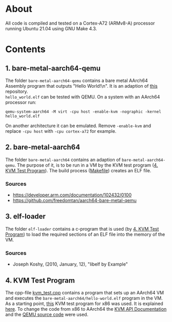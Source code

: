 # About

All code is compiled and tested on a Cortex-A72 (ARMv8-A) processor running Ubuntu 21.04 using GNU Make 4.3.


# Contents

## 1. bare-metal-aarch64-qemu

The folder `bare-metal-aarch64-qemu` contains a bare metal AArch64 Assembly program that outputs "Hello World!\n".
It is an adaption of [this](https://github.com/freedomtan/aarch64-bare-metal-qemu) repository.   
`hello_world.elf` can be tested with QEMU. On a system with an AArch64 processor run:
```
qemu-system-aarch64 -M virt -cpu host -enable-kvm -nographic -kernel hello_world.elf
```
On another architecture it can be emulated. Remove `-enable-kvm` and replace `-cpu host` with `-cpu cortex-a72` for example.


## 2. bare-metal-aarch64

The folder `bare-metal-aarch64` contains an adaption of `bare-metal-aarch64-qemu`.
The purpose of it, is to be run in a VM by the KVM test program ([4. KVM Test Program](https://github.com/Lenz-K/arm64-kvm-hello-world#4-kvm-test-program)).
The build process ([Makefile](https://github.com/Lenz-K/arm64-kvm-hello-world/blob/main/bare-metal-aarch64/Makefile)) creates an ELF file.

### Sources
- https://developer.arm.com/documentation/102432/0100
- https://github.com/freedomtan/aarch64-bare-metal-qemu

## 3. elf-loader

The folder `elf-loader` contains a c-program that is used
(by [4. KVM Test Program](https://github.com/Lenz-K/arm64-kvm-hello-world#4-kvm-test-program))
to load the required sections of an ELF file into the memory of the VM.

### Sources
- Joseph Koshy, (2010, January, 12), "libelf by Example"

## 4. KVM Test Program

The cpp-file [kvm_test.cpp](https://github.com/Lenz-K/arm64-kvm-hello-world/blob/main/kvm_test.cpp) contains a program that sets up an AArch64 VM and executes the `bare-metal-aarch64/hello-world.elf` program in the VM.
As a starting point, [this](https://lwn.net/Articles/658512/) KVM test program for x86 was used.
It is explained [here](https://lwn.net/Articles/658511/).
To change the code from x86 to AArch64 the [KVM API Documentation](https://www.kernel.org/doc/html/latest/virt/kvm/api.html)
and the [QEMU source code](https://gitlab.com/qemu-project/qemu.git) were used.
